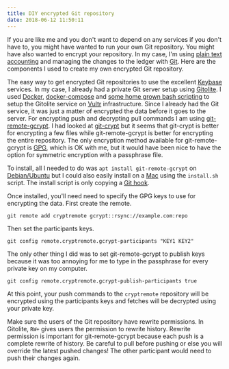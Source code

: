 ```yaml
---
title: DIY encrypted Git repository
date: 2018-06-12 11:50:11
---
```


If you are like me and you don't want to depend on any services if you don't have to, you might have wanted to run your own Git repository.
You might have also wanted to encrypt your repository.
In my case, I'm using [plain text accounting](https://plaintextaccounting.org/) and managing the changes to the ledger with [Git](https://git-scm.com/).
Here are the components I used to create my own encrypted Git repository.

The easy way to get encrypted Git repositories to use the excellent [Keybase](https://keybase.io/blog/encrypted-git-for-everyone) services.
In my case, I already had a private Git server setup using [Gitolite](http://gitolite.com/gitolite/).
I used [Docker](https://www.docker.com/what-docker), [docker-compose](https://docs.docker.com/compose/) and [some home grown bash scripting](https://github.com/dmp1ce/decompose-gitolite) to setup the Gitolite service on [Vultr](https://www.vultr.com/) infrastructure.
Since I already had the Git service, it was just a matter of encrypted the data before it goes to the server.
For encrypting push and decrypting pull commands I am using [git-remote-gcrypt](https://github.com/spwhitton/git-remote-gcrypt).
I had looked at [git-crypt](https://www.agwa.name/projects/git-crypt/) but it seems that git-crypt is better for encrypting a few files while git-remote-gcrypt is better for encrypting the entire repository.
The only encryption method available for git-remote-gcrypt is [GPG](https://gnupg.org/), which is OK with me, but it would have been nice to have the option for symmetric encryption with a passphrase file.

To install, all I needed to do was `apt install git-remote-gcrypt` on [Debian/Ubuntu](https://www.ubuntu.com/community/debian) but I could also easily install on a [Mac](https://en.wikipedia.org/wiki/MacOS) using the `install.sh` script.
The install script is only copying a [Git hook](https://git-scm.com/book/en/v2/Customizing-Git-Git-Hooks).

Once installed, you'll need need to specify the GPG keys to use for encrypting the data.
First create the remote.

```
git remote add cryptremote gcrypt::rsync://example.com:repo
```

Then set the participants keys.

```
git config remote.cryptremote.gcrypt-participants "KEY1 KEY2"
```

The only other thing I did was to set git-remote-gcrypt to publish keys because it was too annoying for me to type in the passphrase for every private key on my computer.

```
git config remote.cryptremote.gcrypt-publish-participants true
```

At this point, your push commands to the `cryptremote` repository will be encrypted using the participants keys and fetches will be decrypted using your private key.

Make sure the users of the Git repository have rewrite permissions.
In Gitolite, `RW+` gives users the permission to rewrite history.
Rewrite permission is important for git-remote-gcrypt because each push is a complete rewrite of history.
Be careful to pull before pushing or else you will override the latest pushed changes!
The other participant would need to push their changes again.
